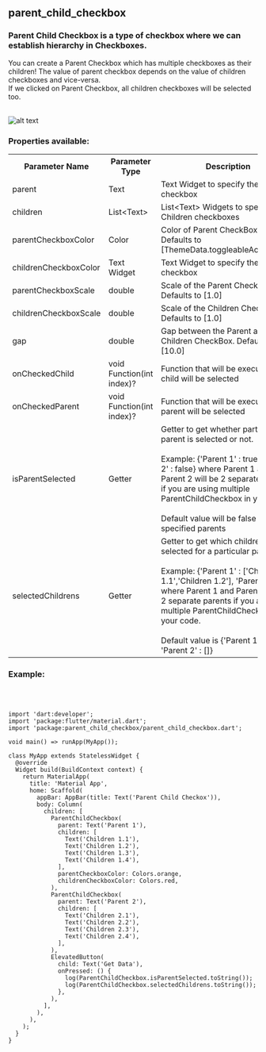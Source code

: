 <h2><b>parent_child_checkbox</b></h2>

<h3>Parent Child Checkbox is a type of checkbox where we can establish hierarchy in Checkboxes.</h3>
You can create a Parent Checkbox which has multiple checkboxes as their children! The value of parent checkbox depends on the value of children checkboxes and vice-versa.<br>
If we clicked on Parent Checkbox, all children checkboxes will be selected too. <br><br>

![alt text](https://miro.medium.com/max/1200/1*uq4jGrYXhZMEcXOv04mcoA.gif)

<h3>Properties available: </h3>
<table>
  <th>Parameter Name</th>
  <th>Parameter Type</th>
  <th>Description</th>
  <tr>
    <td>parent</td>
    <td>Text</td>
    <td>Text Widget to specify the Parent checkbox</td>
  </tr>
  <tr>
    <td>children</td>
    <td>List&ltText&gt</td>
    <td>List&ltText&gt Widgets to specify the Children checkboxes</td>
  </tr>
  <tr>
    <td>parentCheckboxColor</td>
    <td>Color</td>
    <td>Color of Parent CheckBox<br>Defaults to [ThemeData.toggleableActiveColor]</td>
  </tr>
  <tr>
    <td>childrenCheckboxColor</td>
    <td>Text Widget</td>
    <td>Text Widget to specify the Parent checkbox</td>
  </tr>
    <tr>
    <td>parentCheckboxScale</td>
    <td>double</td>
    <td> Scale of the Parent CheckBox. Defaults to [1.0]</td>
  </tr>
<tr>
    <td>childrenCheckboxScale</td>
    <td>double</td>
    <td> Scale of the Children CheckBox. Defaults to [1.0]</td>
  </tr>
  <tr>
    <td>gap</td>
    <td>double</td>
    <td>Gap between the Parent and Children CheckBox. Defaults to [10.0]</td>
  </tr>
    <tr>
    <td>onCheckedChild</td>
    <td>void Function(int index)?</td>
    <td>Function that will be executed if a child will be selected</td>
  </tr>
 
  <tr>
    <td>onCheckedParent</td>
    <td>void Function(int index)?</td>
    <td>Function that will be executed if the parent will be selected</td>
  </tr>
  <tr>
    <td>isParentSelected</td>
    <td>Getter</td>
    <td>Getter to get whether particular parent is selected or not.<br><br>Example: {'Parent 1' : true, 'Parent 2' : false} where Parent 1 and Parent 2 will be 2 separate      parents if you are using multiple ParentChildCheckbox in your code.<br><br>
  Default value will be false for all specified parents
    </td>
  </tr>
  <tr>
    <td>selectedChildrens</td>
    <td>Getter</td>
    <td> Getter to get which childrens are selected for a particular parent.<br><br> Example: {'Parent 1' : ['Children 1.1','Children 1.2'], 'Parent 2' : []} where Parent 1 and Parent 2 will be 2 separate parents if you are using multiple ParentChildCheckbox in your code.<br><br> Default value is {'Parent 1' : [], 'Parent 2' : []}
    </td>
  </tr>
</table>

<h3>Example:</h3>
<br><br>

```
import 'dart:developer';
import 'package:flutter/material.dart';
import 'package:parent_child_checkbox/parent_child_checkbox.dart';

void main() => runApp(MyApp());

class MyApp extends StatelessWidget {
  @override
  Widget build(BuildContext context) {
    return MaterialApp(
      title: 'Material App',
      home: Scaffold(
        appBar: AppBar(title: Text('Parent Child Checkox')),
        body: Column(
          children: [
            ParentChildCheckbox(
              parent: Text('Parent 1'),
              children: [
                Text('Children 1.1'),
                Text('Children 1.2'),
                Text('Children 1.3'),
                Text('Children 1.4'),
              ],
              parentCheckboxColor: Colors.orange,
              childrenCheckboxColor: Colors.red,
            ),
            ParentChildCheckbox(
              parent: Text('Parent 2'),
              children: [
                Text('Children 2.1'),
                Text('Children 2.2'),
                Text('Children 2.3'),
                Text('Children 2.4'),
              ],
            ),
            ElevatedButton(
              child: Text('Get Data'),
              onPressed: () {
                log(ParentChildCheckbox.isParentSelected.toString());
                log(ParentChildCheckbox.selectedChildrens.toString());
              },
            ),
          ],
        ),
      ),
    );
  }
}


```
